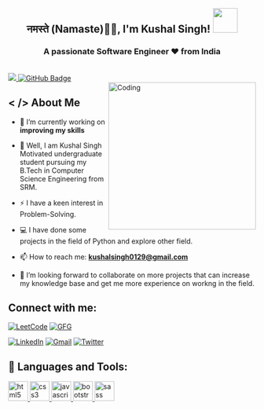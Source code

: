 <h2 align ="center"<img src="https://emojis.slackmojis.com/emojis/images/1531849430/4246/blob-sunglasses.gif?1531849430" width="30"/> नमस्ते (Namaste)🙏🏻, I'm Kushal Singh! <img src="https://media.giphy.com/media/12oufCB0MyZ1Go/giphy.gif" width="50"></h2>
<h3 align="center">A passionate Software Engineer ❤ from India</h3>
<div align="center">

</div>

<br>


<a href="https://github.com/kushalsingh365r/github-profile-views-counter">
    <img src="https://komarev.com/ghpvc/?username=kushalsingh365">
</a>
<a href="https://github.com/kushalsingh365?tab=followers"><img src="https://img.shields.io/github/followers/kushalsingh365?label=Followers&style=social" alt="GitHub Badge"></a>

<br>

<img align="right" alt="Coding" width="300" src="https://miro.medium.com/max/1360/0*7Q3yvSIv_t0ioJ-Z.gif">

## < /> About Me

- 🌱 I’m currently working on **improving my skills**

- 🔭 Well, I am Kushal Singh Motivated undergraduate student pursuing my B.Tech in Computer Science Engineering from SRM.

- ⚡ I have a keen interest in Problem-Solving.

- 💻 I have done some projects in the field of Python and explore other field.

- 📫 How to reach me: **kushalsingh0129@gmail.com**

- 🤝 I’m looking forward to collaborate on more projects that can increase my knowledge base and get me more experience on workng in the field.


## Connect with me:

<div align="left">
 <a href="https://leetcode.com/kushalsingh365/" target="blank"><img alt="LeetCode" src="https://leetcode.com/_next/static/images/logo-dark-c96c407d175e36c81e236fcfdd682a0b.png"/></a>
 <a href="https://auth.geeksforgeeks.org/user/kushalsingh365/practice" target="blank"><img alt="GFG" src="https://media.geeksforgeeks.org/gfg-gg-logo.svg"/></a>
 
 
  <a href="https://www.linkedin.com/in/kushalsingh365/" target="blank"><img alt="LinkedIn" src="https://img.shields.io/badge/linkedin-%230077B5.svg?style=for-the-badge&logo=linkedin&logoColor=white"/></a>
  <a href="mailto:kushalsingh0129@gmail.com"><img alt="Gmail" src="https://img.shields.io/badge/Gmail-D14836?style=for-the-badge&logo=gmail&logoColor=white"/></a>
  <a href="https://twitter.com/kushal_singh365"><img alt="Twitter" src="https://img.shields.io/badge/Twitter-2CA5E0?style=for-the-badge&logo=twitter&logoColor=white" /></a>
</div>


## 🚀 Languages and Tools:

<p align="left">
<a href="https://www.w3schools.com/html/default.asp" target="blank" rel="noreferrer"> <img src="https://camo.githubusercontent.com/2771059ece39a91f0ca8afe0205a540e3af66f435508ba80b080eb249479d4dc/68747470733a2f2f696d672e69636f6e73382e636f6d2f636f6c6f722f34382f3030303030302f632d70726f6772616d6d696e672e706e67" alt="html5" width="40" height="40"/> </a> 
<a href="https://www.w3schools.com/css/" target="_blank" rel="noreferrer"> <img src="https://camo.githubusercontent.com/04a68d28c34b095402af3f66b15a65b9802c0d7ffdfa813635f65a9dbb18c16e/68747470733a2f2f696d672e69636f6e73382e636f6d2f636f6c6f722f34382f3030303030302f632d706c75732d706c75732d6c6f676f2e706e67" alt="css3" width="40" height="40"/> </a> 
<a href="https://developer.mozilla.org/en-US/docs/Web/JavaScript" target="_blank" rel="noreferrer"> <img src="https://camo.githubusercontent.com/e17f27ccb104b1ee595bb3c320eaf9ab8d0b1767969bc204fb7813db450ebd8f/68747470733a2f2f696d672e69636f6e73382e636f6d2f636f6c6f722f34382f3030303030302f707974686f6e2d2d76322e706e67" alt="javascript" width="40" height="40"/> </a>
<a href="https://getbootstrap.com" target="_blank" rel="noreferrer"> <img src="https://camo.githubusercontent.com/2f7d9c653bd1edd735b3db07d7c4b47ae45959e17c14053fa4f543ac93cc1a8c/68747470733a2f2f696d672e69636f6e73382e636f6d2f636f6c6f722f34382f3030303030302f76697375616c2d73747564696f2d636f64652d323031392e706e67" alt="bootstrap" width="40" height="40"/> </a>
<a href="https://sass-lang.com" target="_blank" rel="noreferrer"> <img src="https://camo.githubusercontent.com/c1eb123790307753fcb19967ec116c26133f458fe1a74ebfeadb4fd5cf1366e7/68747470733a2f2f696d672e69636f6e73382e636f6d2f666c75656e742f34382f3030303030302f7375626c696d652d746578742e706e67" alt="sass" width="40" height="40"/> </a>
